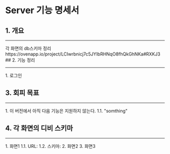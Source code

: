 # Server 기능 명세서
## 1. 개요
<hr/>
각 화면의 db스키마 정리<br/>
https://ovenapp.io/project/LCIwrbnicj7c5JYIbRHNqO8fhQkGhNKa#RXKJ3<br/>
## 2. 기능 정리
<hr/>
1. 로그인

## 3. 회피 목표
<hr/>
1. 이 버전에서 아직 다음 기능은 지원하지 않는다.
  1.1. "somthing"

## 4. 각 화면의 디비 스키마    
<hr/>
1.	화면1
  1.1. URL:
  1.2. 스키마:
2.	화면2
3.	화면3
